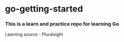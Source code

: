 # go-getting-started

### This is a learn and practice repo for learning Go

Learning source - Pluralsight
